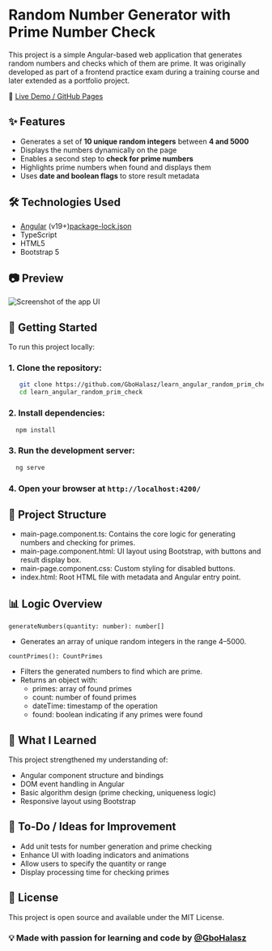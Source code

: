 # Random Number Generator with Prime Number Check

This project is a simple Angular-based web application that generates random numbers and checks which of them are prime. It was originally developed as part of a frontend practice exam during a training course and later extended as a portfolio project.

🔗 [Live Demo / GitHub Pages](https://github.com/GboHalasz/learn_angular_random_prim_check)

## ✨ Features

- Generates a set of **10 unique random integers** between **4 and 5000**
- Displays the numbers dynamically on the page
- Enables a second step to **check for prime numbers**
- Highlights prime numbers when found and displays them
- Uses **date and boolean flags** to store result metadata

## 🛠️ Technologies Used

- [Angular](https://angular.io/) (v19+)[package-lock.json](package-lock.json)
- TypeScript
- HTML5
- Bootstrap 5

## 📷 Preview

![Screenshot of the app UI](screenshot-placeholder.png) <!-- Replace with actual screenshot if available -->

## 🚀 Getting Started

To run this project locally:

### 1. Clone the repository:

```bash
   git clone https://github.com/GboHalasz/learn_angular_random_prim_check.git
   cd learn_angular_random_prim_check
```

### 2. Install dependencies:

```bash
  npm install
```

### 3. Run the development server:

```bash
  ng serve
```

### 4. Open your browser at `http://localhost:4200/`


  ## 📁 Project Structure

  - main-page.component.ts: Contains the core logic for generating numbers and checking for primes.
  - main-page.component.html: UI layout using Bootstrap, with buttons and result display box.
  - main-page.component.css: Custom styling for disabled buttons.
  - index.html: Root HTML file with metadata and Angular entry point.

## 📊 Logic Overview


`generateNumbers(quantity: number): number[]`

- Generates an array of unique random integers in the range 4–5000.


`countPrimes(): CountPrimes`


- Filters the generated numbers to find which are prime.
- Returns an object with:
  - primes: array of found primes
  - count: number of found primes
  - dateTime: timestamp of the operation
  - found: boolean indicating if any primes were found

## 🧠 What I Learned
This project strengthened my understanding of:

- Angular component structure and bindings
- DOM event handling in Angular
- Basic algorithm design (prime checking, uniqueness logic)
- Responsive layout using Bootstrap

## 📌 To-Do / Ideas for Improvement

- Add unit tests for number generation and prime checking
- Enhance UI with loading indicators and animations
- Allow users to specify the quantity or range
- Display processing time for checking primes

## 📄 License
This project is open source and available under the MIT License.

### 💡 Made with passion for learning and code by [@GboHalasz](https://github.com/GboHalasz)
